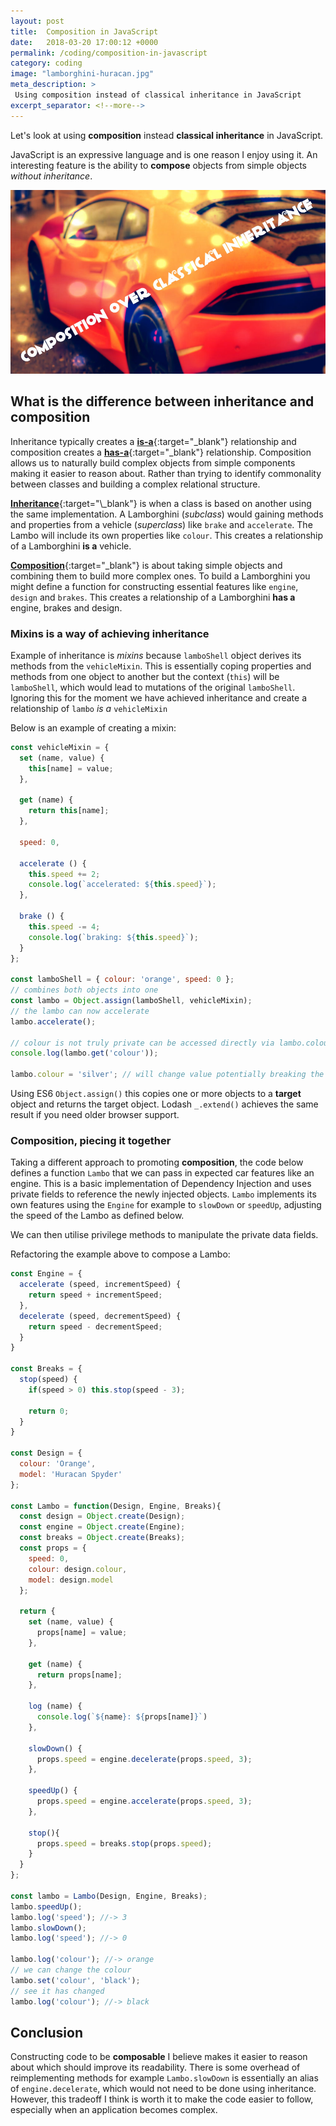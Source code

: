 ```yaml
---
layout: post
title:  Composition in JavaScript
date:   2018-03-20 17:00:12 +0000
permalink: /coding/composition-in-javascript
category: coding
image: "lamborghini-huracan.jpg"
meta_description: >
 Using composition instead of classical inheritance in JavaScript
excerpt_separator: <!--more-->
---
```


Let's look at using **composition** instead **classical inheritance** in JavaScript.

JavaScript is an expressive language and is one reason I enjoy using it. An interesting feature is the ability to **compose** objects from simple objects _without inheritance_.

<!--more-->

![Lamborghini Huracan with text "composition over classical inheritance"](/images/lamborghini-huracan.jpg)

## What is the difference between inheritance and composition

Inheritance typically creates a [**is-a**](https://en.wikipedia.org/wiki/Is-a){:target="\_blank"} relationship and composition creates a [**has-a**](https://en.wikipedia.org/wiki/Has-a){:target="\_blank"} relationship. Composition allows us to naturally build complex objects from simple components making it easier to reason about. Rather than trying to identify commonality between classes and building a complex relational structure.

[**Inheritance**](https://en.wikipedia.org/wiki/Inheritance_(object-oriented_programming)){:target="\_blank"} is when a class is based on another using the same implementation. A Lamborghini (_subclass_) would gaining methods and properties from a vehicle (_superclass_) like `brake` and `accelerate`. The Lambo will include its own properties like `colour`. This creates a relationship of a Lamborghini **is a** vehicle.

[**Composition**](https://en.wikipedia.org/wiki/Object_composition){:target="\_blank"} is about taking simple objects and combining them to build more complex ones. To build a Lamborghini you might define a function for constructing essential features like `engine`, `design` and `brakes`. This creates a relationship of a Lamborghini **has a** engine, brakes and design.

### Mixins is a way of achieving inheritance 

Example of inheritance is _mixins_ because `lamboShell` object derives its methods from the `vehicleMixin`. This is essentially coping properties and methods from one object to another but the context (`this`) will be `lamboShell`, which would lead to mutations of the original `lamboShell`. Ignoring this for the moment we have achieved inheritance and create a relationship of `lambo` _is a_ `vehicleMixin`

Below is an example of creating a mixin:

```javascript
const vehicleMixin = {
  set (name, value) {
    this[name] = value;
  },

  get (name) {
    return this[name];
  },
  
  speed: 0,
  
  accelerate () {
    this.speed += 2;
    console.log(`accelerated: ${this.speed}`);
  },
  
  brake () {
    this.speed -= 4;
    console.log(`braking: ${this.speed}`);
  }
};

const lamboShell = { colour: 'orange', speed: 0 };
// combines both objects into one
const lambo = Object.assign(lamboShell, vehicleMixin);
// the lambo can now accelerate
lambo.accelerate();

// colour is not truly private can be accessed directly via lambo.colour
console.log(lambo.get('colour'));

lambo.colour = 'silver'; // will change value potentially breaking the state
```

Using ES6 `Object.assign()` this copies one or more objects to a **target** object and returns the target object. Lodash `_.extend()` achieves the same result if you need older browser support.

### Composition, piecing it together

Taking a different approach to promoting **composition**, the code below defines a function `Lambo` that we can pass in expected car features like an engine. This is a basic implementation of Dependency Injection and uses private fields to reference the newly injected objects. `Lambo` implements its own features using the `Engine` for example to `slowDown` or `speedUp`, adjusting the speed of the Lambo as defined below.

We can then utilise privilege methods to manipulate the private data fields. 

Refactoring the example above to compose a Lambo:

```javascript
const Engine = {
  accelerate (speed, incrementSpeed) {
    return speed + incrementSpeed;
  },
  decelerate (speed, decrementSpeed) {
    return speed - decrementSpeed;
  }
}

const Breaks = {
  stop(speed) {
    if(speed > 0) this.stop(speed - 3);
    
    return 0;
  }
}

const Design = {
  colour: 'Orange',
  model: 'Huracan Spyder'
};

const Lambo = function(Design, Engine, Breaks){
  const design = Object.create(Design);
  const engine = Object.create(Engine);
  const breaks = Object.create(Breaks);
  const props = {
    speed: 0,
    colour: design.colour,
    model: design.model
  };
  
  return {
    set (name, value) {
      props[name] = value;
    },

    get (name) {
      return props[name];
    },
    
    log (name) {
      console.log(`${name}: ${props[name]}`)
    },
    
    slowDown() {
      props.speed = engine.decelerate(props.speed, 3);
    },
    
    speedUp() {
      props.speed = engine.accelerate(props.speed, 3);
    },
    
    stop(){
      props.speed = breaks.stop(props.speed);
    }
  }
};

const lambo = Lambo(Design, Engine, Breaks);
lambo.speedUp();
lambo.log('speed'); //-> 3
lambo.slowDown();
lambo.log('speed'); //-> 0

lambo.log('colour'); //-> orange
// we can change the colour
lambo.set('colour', 'black');
// see it has changed
lambo.log('colour'); //-> black
```

## Conclusion

Constructing code to be **composable** I believe makes it easier to reason about which should improve its readability. There is some overhead of reimplementing methods for example `Lambo.slowDown` is essentially an alias of `engine.decelerate`, which would not need to be done using inheritance. However, this tradeoff I think is worth it to make the code easier to follow, especially when an application becomes complex.
